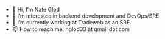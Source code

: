 - 👋 Hi, I’m Nate Glod
- 👀 I’m interested in backend development and DevOps/SRE
- 🌱 I’m currently working at Tradeweb as an SRE.
- 📫 How to reach me: nglod33 at gmail dot com
